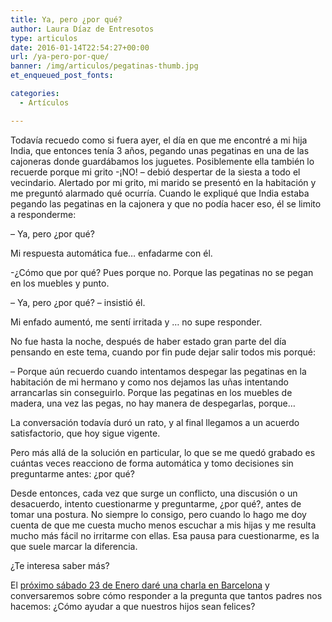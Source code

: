 ```yaml
---
title: Ya, pero ¿por qué?
author: Laura Díaz de Entresotos
type: articulos
date: 2016-01-14T22:54:27+00:00
url: /ya-pero-por-que/
banner: /img/articulos/pegatinas-thumb.jpg
et_enqueued_post_fonts:

categories:
  - Artículos

---
```

Todavía recuedo como si fuera ayer, el día en que me encontré a mi hija India, que entonces tenía 3 años, pegando unas pegatinas en una de las cajoneras donde guardábamos los juguetes. Posiblemente ella también lo recuerde porque mi grito -¡NO! &#8211; debió despertar de la siesta a todo el vecindario. Alertado por mi grito, mi marido se presentó en la habitación y me preguntó alarmado qué ocurría. Cuando le expliqué que India estaba pegando las pegatinas en la cajonera y que no podía hacer eso, él se limito a responderme:
  
&#8211; Ya, pero ¿por qué?
  
Mi respuesta automática fue&#8230; enfadarme con él.
  
-¿Cómo que por qué? Pues porque no. Porque las pegatinas no se pegan en los muebles y punto.
  
&#8211; Ya, pero ¿por qué? &#8211; insistió él.
  
Mi enfado aumentó, me sentí irritada y &#8230; no supe responder.

No fue hasta la noche, después de haber estado gran parte del día pensando en este tema, cuando por fin pude dejar salir todos mis porqué:
  
&#8211; Porque aún recuerdo cuando intentamos despegar las pegatinas en la habitación de mi hermano y como nos dejamos las uñas intentando arrancarlas sin conseguirlo. Porque las pegatinas en los muebles de madera, una vez las pegas, no hay manera de despegarlas, porque&#8230;
  
La conversación todavía duró un rato, y al final llegamos a un acuerdo satisfactorio, que hoy sigue vigente.
  
Pero más allá de la solución en particular, lo que se me quedó grabado es cuántas veces reacciono de forma automática y tomo decisiones sin preguntarme antes: ¿por qué?
  
Desde entonces, cada vez que surge un conflicto, una discusión o un desacuerdo, intento cuestionarme y preguntarme, ¿por qué?, antes de tomar una postura. No siempre lo consigo, pero cuando lo hago me doy cuenta de que me cuesta mucho menos escuchar a mis hijas y me resulta mucho más fácil no irritarme con ellas. Esa pausa para cuestionarme, es la que suele marcar la diferencia.

¿Te interesa saber más?
  
El [próximo sábado 23 de Enero daré una charla en Barcelona][1] y conversaremos sobre cómo responder a la pregunta que tantos padres nos hacemos: ¿Cómo ayudar a que nuestros hijos sean felices?

 [1]: http://awareparenting.es/event/charla-educar-de-forma-consciente-barcelona/